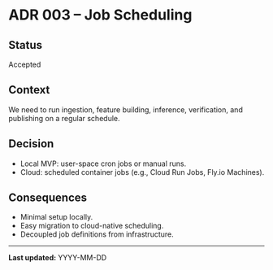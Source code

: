 # ADR 003 – Job Scheduling

## Status
Accepted

## Context
We need to run ingestion, feature building, inference, verification, and publishing on a regular schedule.

## Decision
- Local MVP: user-space cron jobs or manual runs.
- Cloud: scheduled container jobs (e.g., Cloud Run Jobs, Fly.io Machines).

## Consequences
- Minimal setup locally.
- Easy migration to cloud-native scheduling.
- Decoupled job definitions from infrastructure.

---
**Last updated:** YYYY-MM-DD
